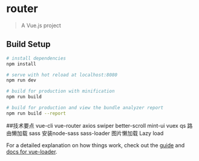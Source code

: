 # router

> A Vue.js project

## Build Setup

``` bash
# install dependencies
npm install

# serve with hot reload at localhost:8080
npm run dev

# build for production with minification
npm run build

# build for production and view the bundle analyzer report
npm run build --report
```
##技术要点
vue-cli
vue-router
axios
swiper
better-scroll
mint-ui
vuex
qs
路由懒加载
sass 安装node-sass sass-loader
图片懒加载 Lazy load

For a detailed explanation on how things work, check out the [guide](http://vuejs-templates.github.io/webpack/) and [docs for vue-loader](http://vuejs.github.io/vue-loader).

